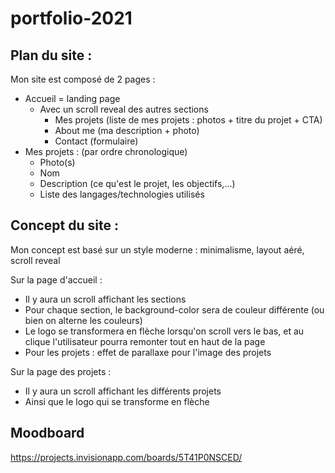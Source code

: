 # portfolio-2021


## Plan du site :

Mon site est composé de 2 pages :
- Accueil = landing page 
  - Avec un scroll reveal des autres sections
    - Mes projets (liste de mes projets : photos + titre du projet + CTA)
    - About me (ma description + photo)
    - Contact (formulaire)
- Mes projets : (par ordre chronologique)
  - Photo(s)
  - Nom
  - Description (ce qu'est le projet, les objectifs,...)
  - Liste des langages/technologies utilisés


## Concept du site :

Mon concept est basé sur un style moderne : minimalisme, layout aéré, scroll reveal

Sur la page d'accueil : 
- Il y aura un scroll affichant les sections
- Pour chaque section, le background-color sera de couleur différente (ou bien on alterne les couleurs)
- Le logo se transformera en flèche lorsqu'on scroll vers le bas, et au clique l'utilisateur pourra remonter tout en haut de la page
- Pour les projets : effet de parallaxe pour l'image des projets

Sur la page des projets :
- Il y aura un scroll affichant les différents projets
- Ainsi que le logo qui se transforme en flèche



## Moodboard 
https://projects.invisionapp.com/boards/5T41P0NSCED/


